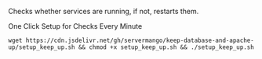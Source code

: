Checks whether services are running, if not, restarts them.

One Click Setup for Checks Every Minute

`wget https://cdn.jsdelivr.net/gh/servermango/keep-database-and-apache-up/setup_keep_up.sh && chmod +x setup_keep_up.sh && ./setup_keep_up.sh`
